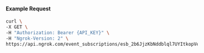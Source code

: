 <!-- Code generated for API Clients. DO NOT EDIT. -->

#### Example Request

```bash
curl \
-X GET \
-H "Authorization: Bearer {API_KEY}" \
-H "Ngrok-Version: 2" \
https://api.ngrok.com/event_subscriptions/esb_2b6JjzKbNddblql7UYItkopVe7t/sources/ip_policy_updated.v0
```

